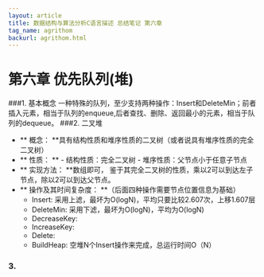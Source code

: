 ```yaml
---
layout: article
title: 数据结构与算法分析C语言描述 总结笔记 第六章
tag_name: agrithom
backurl: agrithom.html
---
```

<style>
	table th:nth-child(1){
		
	}
	table th:nth-child(2){
		
	}
</style>

# 第六章 优先队列(堆)
###1. 基本概念
一种特殊的队列，至少支持两种操作：Insert和DeleteMin；前者插入元素，相当于队列的enqueue,后者查找、删除、返回最小的元素，相当于队列的dequeue。
###2. 二叉堆
  - ** 概念： **具有结构性质和堆序性质的二叉树（或者说具有堆序性质的完全二叉树）
  -  ** 性质： **
    - 结构性质：完全二叉树
    - 堆序性质：父节点小于任意子节点
  - ** 实现方法： **数组即可， 鉴于其完全二叉树的性质，乘以2可以到达左子节点，除以2可以到达父节点。
  - ** 操作及其时间复杂度： **（后面四种操作需要节点位置信息为基础）
    - Insert:  采用上滤，最坏为O(logN)，平均只要比较2.607次，上移1.607层
    - DeleteMin: 采用下滤，最坏为O(logN)，平均为O(logN)
    - DecreaseKey: 
    - IncreaseKey: 
    - Delete:
    - BuildHeap: 空堆N个Insert操作来完成，总运行时间O（N）
### 3. 
